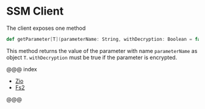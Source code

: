 # SSM Client

The client exposes one method
```scala
def getParameter[T](parameterName: String, withDecryption: Boolean = false)(using Decoder[T]): F[T]
```

This method returns the value of the parameter with name `parameterName` as object `T`. `withDecryption` must be true if the parameter is encrypted.

@@@ index

* [Zio](zio.md)
* [Fs2](fs2.md)

@@@
